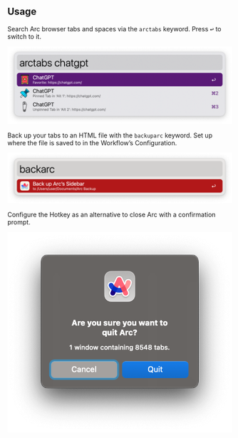 ## Usage

Search Arc browser tabs and spaces via the `arctabs` keyword. Press <kbd>↩</kbd> to switch to it.

![Searching Arc browser tabs](images/keyword_search.png)

Back up your tabs to an HTML file with the `backuparc` keyword. Set up where the file is saved to in the Workflow’s Configuration.

![Backing up tabs](images/keyword_backup.png)

Configure the Hotkey as an alternative to close Arc with a confirmation prompt.

![Dialog for confirming closing Arc](images/dialog_quit.png)
